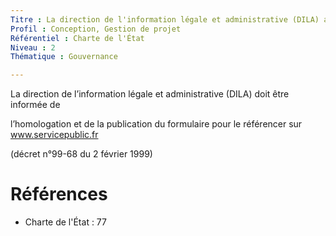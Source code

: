 ```yaml
---
Titre : La direction de l'information légale et administrative (DILA) a été informée de l'homologation et de la publication de chaque formulaire.
Profil : Conception, Gestion de projet
Référentiel : Charte de l'État
Niveau : 2
Thématique : Gouvernance

---
```

La direction de l’information légale et administrative (DILA) doit être informée de

l’homologation et de la publication du formulaire pour le référencer sur www.servicepublic.fr

(décret n°99-68 du 2 février 1999)

# Références

*   Charte de l'État : 77